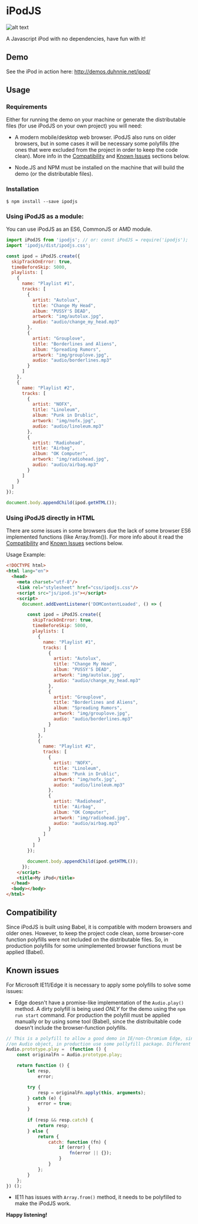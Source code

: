 # iPodJS

![alt text](screenshots/ipodjs.jpg "iPodJS")

A Javascript iPod with no dependencies, have fun with it!

## Demo

See the iPod in action here: http://demos.duhnnie.net/ipod/

## Usage

### Requirements

Either for running the demo on your machine or generate the distributable files (for use iPodJS on your own project) you will need:

  * A modern mobile/desktop web browser. iPodJS also runs on older browsers, but in some cases it will be necessary some polyfills (the ones that were excluded from the project in order to keep the code clean). More info in the [Compatibility](#compatibility) and [Known Issues](#known-issues) sections below.

  * Node.JS and NPM must be installed on the machine that will build the demo (or the distributable files).

### Installation

```console
$ npm install --save ipodjs
```

### Using iPodJS as a module:

You can use iPodJS as an ES6, CommonJS or AMD module.

```js
import iPodJS from 'ipodjs'; // or: const iPodJS = require('ipodjs');
import 'ipodjs/dist/ipodjs.css';

const ipod = iPodJS.create({
  skipTrackOnError: true,
  timeBeforeSkip: 5000,
  playlists: [
    {
      name: "Playlist #1",
      tracks: [
        {
          artist: "Autolux",
          title: "Change My Head",
          album: "PUSSY'S DEAD",
          artwork: "img/autolux.jpg",
          audio: "audio/change_my_head.mp3"
        },
        {
          artist: "Grouplove",
          title: "Borderlines and Aliens",
          album: "Spreading Rumors",
          artwork: "img/grouplove.jpg",
          audio: "audio/borderlines.mp3"
        }
      ]
    },
    {
      name: "Playlist #2",
      tracks: [
        {
          artist: "NOFX",
          title: "Linoleum",
          album: "Punk in Drublic",
          artwork: "img/nofx.jpg",
          audio: "audio/linoleum.mp3"
        },
        {
          artist: "Radiohead",
          title: "Airbag",
          album: "OK Computer",
          artwork: "img/radiohead.jpg",
          audio: "audio/airbag.mp3"
        }
      ]
    }
  ]
});

document.body.appendChild(ipod.getHTML());
```

### Using iPodJS directly in HTML

There are some issues in some browsers due the lack of some browser ES6 implemented functions (like Array.from()). For more info about it read the [Compatibility](#compatibility) and [Known Issues](#known-issues) sections below.

Usage Example:

```html
<!DOCTYPE html>
<html lang="en">
  <head>
    <meta charset="utf-8"/>
    <link rel="stylesheet" href="css/ipodjs.css"/>
    <script src="js/ipod.js"></script>
    <script>
      document.addEventListener('DOMContentLoaded', () => {

        const ipod = iPodJS.create({
          skipTrackOnError: true,
          timeBeforeSkip: 5000,
          playlists: [
            {
              name: "Playlist #1",
              tracks: [
                {
                  artist: "Autolux",
                  title: "Change My Head",
                  album: "PUSSY'S DEAD",
                  artwork: "img/autolux.jpg",
                  audio: "audio/change_my_head.mp3"
                },
                {
                  artist: "Grouplove",
                  title: "Borderlines and Aliens",
                  album: "Spreading Rumors",
                  artwork: "img/grouplove.jpg",
                  audio: "audio/borderlines.mp3"
                }
              ]
            },
            {
              name: "Playlist #2",
              tracks: [
                {
                  artist: "NOFX",
                  title: "Linoleum",
                  album: "Punk in Drublic",
                  artwork: "img/nofx.jpg",
                  audio: "audio/linoleum.mp3"
                },
                {
                  artist: "Radiohead",
                  title: "Airbag",
                  album: "OK Computer",
                  artwork: "img/radiohead.jpg",
                  audio: "audio/airbag.mp3"
                }
              ]
            }
          ]
        });

        document.body.appendChild(ipod.getHTML());
      });
    </script>
    <title>My iPod</title>
  </head>
  <body></body>
</html>
```
  
## Compatibility

Since iPodJS is built using Babel, it is compatible with modern browsers and older ones. However, to keep the project code clean, some browser-core function polyfills were not included on the distributable files. So, in production polyfills for some unimplemented browser functions must be applied (Babel).

## Known issues

For Microsoft IE11/Edge it is necessary to apply some polyfills to solve some issues:
  * Edge doesn't have a promise-like implementation of the `Audio.play()` method. A dirty polyfill is being used *ONLY* for the demo using the `npm run start` command. For production the polyfill must be applied manually or by using some tool (Babel), since the distribuitable code doesn't include the browser-function polyfills.

  ```js 
  // This is a polyfill to allow a good demo in IE/non-Chromium Edge, since they not have a promise-like implementation
  //on Audio object, in production use some pollyfill package. Different versions for this polyfill can be used.
  Audio.prototype.play =  (function () {
      const originalFn = Audio.prototype.play;

      return function () {
          let resp,
              error;

          try {
              resp = originalFn.apply(this, arguments);
          } catch (e) {
              error = true;
          }
          
          if (resp && resp.catch) {
              return resp;
          } else {
              return {
                  catch: function (fn) {
                      if (error) {
                          fn(error || {});    
                      }
                  }
              };
          }
      };
  }) ();
  ```

  * IE11 has issues with `Array.from()` method, it needs to be polyfilled to make the iPodJS work.

**Happy listening!**

